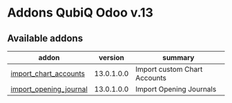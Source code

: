 Addons QubiQ Odoo v.13
=============================

[//]: # (addons)

Available addons
----------------
addon | version | summary
--- | --- | ---
[import_chart_accounts](import_chart_accounts/) | 13.0.1.0.0 | 	Import custom Chart Accounts
[import_opening_journal](import_opening_journal/) | 13.0.1.0.0 | Import Opening Journals

[//]: # (end addons)

